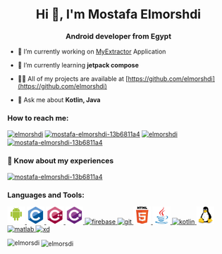 <h1 align="center">Hi 👋, I'm Mostafa Elmorshdi</h1>
<h3 align="center">Android developer from Egypt</h3>


- 🔭 I’m currently working on [MyExtractor](https://github.com/elmorshdi/Email-Extractor) Application

- 🌱 I’m currently learning **jetpack compose**

- 👨‍💻 All of my projects are available at [https://github.com/elmorshdi](https://github.com/elmorshdi)

- 💬 Ask me about **Kotlin, Java**

<h3 align="left">How to reach me:</h3>
<p align="left">
<a href="Https://wa.me/+201149137351" target="blank"><img align="center" src="https://raw.githubusercontent.com/rahuldkjain/github-profile-readme-generator/master/src/images/icons/Social/whatsapp.svg" alt="elmorshdi" height="30" width="40" /></a>
<a href="mailto:elmorshdi53@gmail.com" target="blank"><img align="center" src="https://user-images.githubusercontent.com/53372814/166076746-9393feeb-077e-425f-b684-1399beed8615.svg" alt="mostafa-elmorshdi-13b6811a4" height="30" width="40" /></a> 
<a href="https://twitter.com/mostafa_morshdi" target="blank"><img align="center" src="https://raw.githubusercontent.com/rahuldkjain/github-profile-readme-generator/master/src/images/icons/Social/twitter.svg" alt="elmorshdi" height="30" width="40" /></a>
<a href="https://linkedin.com/in/mostafa-elmorshdi-13b6811a4" target="blank"><img align="center" src="https://raw.githubusercontent.com/rahuldkjain/github-profile-readme-generator/master/src/images/icons/Social/linked-in-alt.svg" alt="mostafa-elmorshdi-13b6811a4" height="30" width="40" /></a>

</p>
<h3 align="left"> 📄 Know about my experiences</h3>
<p align="left">
<a href="https://github.com/elmorshdi/Elmorshdi/files/8594613/Mostafa_Elmorshdi_Resume_13-03-2022-13-40-02.pdf" target="blank"><img align="center" src="https://user-images.githubusercontent.com/25991597/125063569-eae97880-e0af-11eb-8993-6adcf92337f8.png" alt="mostafa-elmorshdi-13b6811a4" height="70" width="50" /></a>
</p>

<h3 align="left">Languages and Tools:</h3>
<p align="left"> <a href="https://developer.android.com" target="_blank" rel="noreferrer"> <img src="https://raw.githubusercontent.com/devicons/devicon/master/icons/android/android-original-wordmark.svg" alt="android" width="40" height="40"/> </a> <a href="https://www.cprogramming.com/" target="_blank" rel="noreferrer"> <img src="https://raw.githubusercontent.com/devicons/devicon/master/icons/c/c-original.svg" alt="c" width="40" height="40"/> </a> <a href="https://www.w3schools.com/cpp/" target="_blank" rel="noreferrer"> <img src="https://raw.githubusercontent.com/devicons/devicon/master/icons/cplusplus/cplusplus-original.svg" alt="cplusplus" width="40" height="40"/> </a> <a href="https://www.w3schools.com/cs/" target="_blank" rel="noreferrer"> <img src="https://raw.githubusercontent.com/devicons/devicon/master/icons/csharp/csharp-original.svg" alt="csharp" width="40" height="40"/> </a> <a href="https://firebase.google.com/" target="_blank" rel="noreferrer"> <img src="https://www.vectorlogo.zone/logos/firebase/firebase-icon.svg" alt="firebase" width="40" height="40"/> </a> <a href="https://git-scm.com/" target="_blank" rel="noreferrer"> <img src="https://www.vectorlogo.zone/logos/git-scm/git-scm-icon.svg" alt="git" width="40" height="40"/> </a> <a href="https://www.w3.org/html/" target="_blank" rel="noreferrer"> <img src="https://raw.githubusercontent.com/devicons/devicon/master/icons/html5/html5-original-wordmark.svg" alt="html5" width="40" height="40"/> </a> <a href="https://www.java.com" target="_blank" rel="noreferrer"> <img src="https://raw.githubusercontent.com/devicons/devicon/master/icons/java/java-original.svg" alt="java" width="40" height="40"/> </a> <a href="https://kotlinlang.org" target="_blank" rel="noreferrer"> <img src="https://www.vectorlogo.zone/logos/kotlinlang/kotlinlang-icon.svg" alt="kotlin" width="40" height="40"/> </a> <a href="https://www.linux.org/" target="_blank" rel="noreferrer"> <img src="https://raw.githubusercontent.com/devicons/devicon/master/icons/linux/linux-original.svg" alt="linux" width="40" height="40"/> </a> <a href="https://www.mathworks.com/" target="_blank" rel="noreferrer"> <img src="https://upload.wikimedia.org/wikipedia/commons/2/21/Matlab_Logo.png" alt="matlab" width="40" height="40"/> </a> <a href="https://www.adobe.com/products/xd.html" target="_blank" rel="noreferrer"> <img src="https://cdn.worldvectorlogo.com/logos/adobe-xd.svg" alt="xd" width="40" height="40"/> </a> </p>

<p><img align="left" src="https://github-readme-stats.vercel.app/api/top-langs?username=elmorshdi&show_icons=true&locale=en&layout=compact" alt="elmorsdi" /></p>

<p>&nbsp;<img align="center" src="https://github-readme-stats.vercel.app/api?username=elmorshdi&show_icons=true&locale=en" alt="elmorsdi" /></p>

